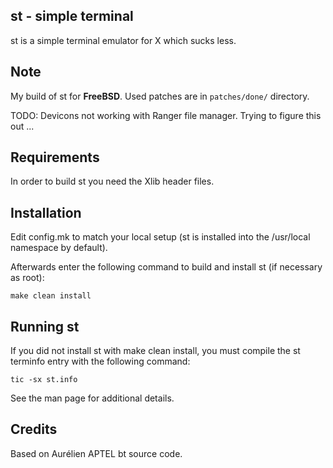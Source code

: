 st - simple terminal
--------------------
st is a simple terminal emulator for X which sucks less.


Note
------------
My build of st for **FreeBSD**. Used patches are in `patches/done/` directory.

TODO: Devicons not working with Ranger file manager. Trying to figure this out ...

Requirements
------------
In order to build st you need the Xlib header files.


Installation
------------
Edit config.mk to match your local setup (st is installed into
the /usr/local namespace by default).

Afterwards enter the following command to build and install st (if
necessary as root):

    make clean install


Running st
----------
If you did not install st with make clean install, you must compile
the st terminfo entry with the following command:

    tic -sx st.info

See the man page for additional details.

Credits
-------
Based on Aurélien APTEL <aurelien dot aptel at gmail dot com> bt source code.

